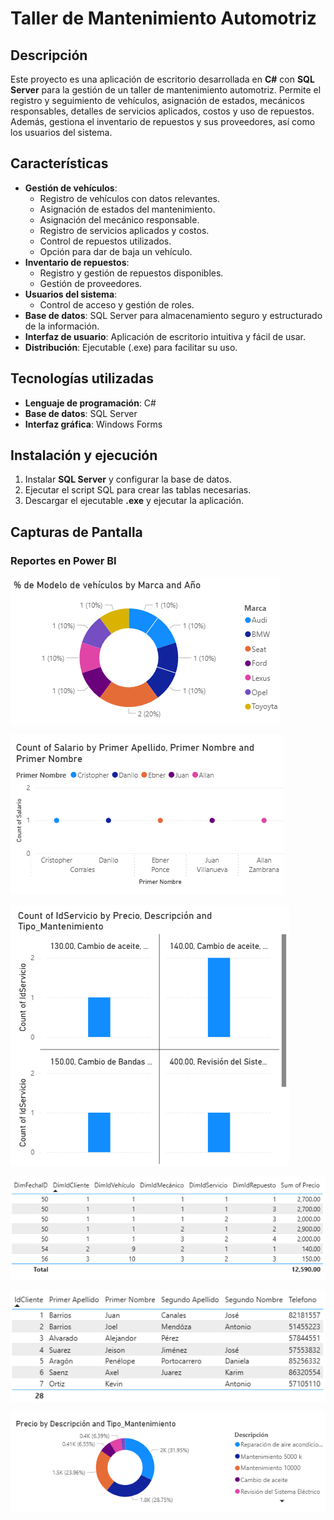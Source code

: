 # Taller de Mantenimiento Automotriz

## Descripción
Este proyecto es una aplicación de escritorio desarrollada en **C#** con **SQL Server** para la gestión de un taller de mantenimiento automotriz. Permite el registro y seguimiento de vehículos, asignación de estados, mecánicos responsables, detalles de servicios aplicados, costos y uso de repuestos. Además, gestiona el inventario de repuestos y sus proveedores, así como los usuarios del sistema.

## Características
- **Gestión de vehículos**: 
  - Registro de vehículos con datos relevantes.
  - Asignación de estados del mantenimiento.
  - Asignación del mecánico responsable.
  - Registro de servicios aplicados y costos.
  - Control de repuestos utilizados.
  - Opción para dar de baja un vehículo.
- **Inventario de repuestos**:
  - Registro y gestión de repuestos disponibles.
  - Gestión de proveedores.
- **Usuarios del sistema**:
  - Control de acceso y gestión de roles.
- **Base de datos**: SQL Server para almacenamiento seguro y estructurado de la información.
- **Interfaz de usuario**: Aplicación de escritorio intuitiva y fácil de usar.
- **Distribución**: Ejecutable (.exe) para facilitar su uso.

## Tecnologías utilizadas
- **Lenguaje de programación**: C#
- **Base de datos**: SQL Server
- **Interfaz gráfica**: Windows Forms

## Instalación y ejecución
1. Instalar **SQL Server** y configurar la base de datos.
2. Ejecutar el script SQL para crear las tablas necesarias.
3. Descargar el ejecutable **.exe** y ejecutar la aplicación.

## Capturas de Pantalla
### Reportes en Power BI
![Porcentaje de modelos de vehiculos por marca y año](img/img1.png)

![Salarios por nombre](img/img2.png)

![Cantidad de servicios dados](img/img3.png)

![Tabla de mantenimientos y identificadores](img/img4.png)

![Tabla de clientes](img/img5.png)

![Porcentaje del precio de descripcion y el tipo de mantenimiento](img/img6.png)
